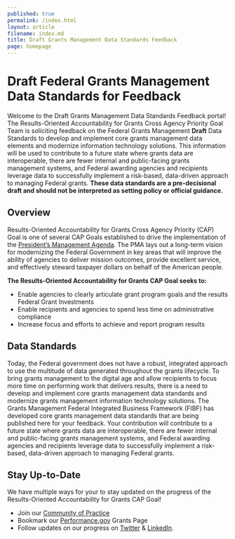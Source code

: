 ```yaml
---
published: true
permalink: /index.html
layout: article
filename: index.md
title: Draft Grants Management Data Standards Feedback 
page: homepage
---
```

# Draft Federal Grants Management Data Standards for Feedback 
        
Welcome to the Draft Grants Management Data Standards Feedback portal! The Results-Oriented Accountability for Grants Cross Agency Priority Goal Team is soliciting feedback on the Federal Grants Management **Draft** Data Standards to develop and implement core grants management data elements and modernize information technology solutions. This information will be used to contribute to a future state where grants data are interoperable, there are fewer internal and public-facing grants management systems, and Federal awarding agencies and recipients leverage data to successfully implement a risk-based, data-driven approach to managing Federal grants. **These data standards are a pre-decisional draft and should not be interpreted as setting policy or official guidance.**
## Overview
Results-Oriented Accountability for Grants Cross Agency Priority (CAP) Goal is one of several CAP Goals established to drive the implementation of the <a href="https://www.whitehouse.gov/omb/management/pma/" target="_blank">President’s Management Agenda</a>. The PMA lays out a long-term vision for modernizing the Federal Government in key areas that will improve the ability of agencies to deliver mission outcomes, provide excellent service, and effectively steward taxpayer dollars on behalf of the American people. 

**The Results-Oriented Accountability for Grants CAP Goal seeks to:**

* Enable agencies to clearly articulate grant program goals and the results Federal Grant Investments
* Enable recipients and agencies to spend less time on administrative compliance
* Increase focus and efforts to achieve and report program results 
## Data Standards 
Today, the Federal government does not have a robust, integrated approach to use the multitude of data generated throughout the grants lifecycle. To bring grants management to the digital age and allow recipients to focus more time on performing work that delivers results, there is a need to develop and implement core grants management data standards and modernize grants management information technology solutions.  The Grants Management Federal Integrated Business Framework (FIBF) has developed core grants management data standards that are being published here for your feedback.  Your contribution will contribute to a future state where grants data are interoperable, there are fewer internal and public-facing grants management systems, and Federal awarding agencies and recipients leverage data to successfully implement a risk-based, data-driven approach to managing Federal grants. 
## Stay Up-to-Date 
We have multiple ways for your to stay updated on the progress of the Results-Oriented Accountability for Grants CAP Goal! 
* Join our <a href="https://digital.gov/communities/results-oriented-accountability-for-grants/" target="_blank">Community of Practice</a>
* Bookmark our <a href="https://www.performance.gov/CAP/CAP_goal_8.htmlPerformance.gov" target="_blank">Performance.gov</a> Grants Page 
* Follow updates on our progress on <a href="https://twitter.com/PerformanceGov?lang=en" target="_blank">Twitter</a> & <a href="https://www.whitehouse.gov/omb/management/pma/" target="_blank">LinkedIn</a>.


